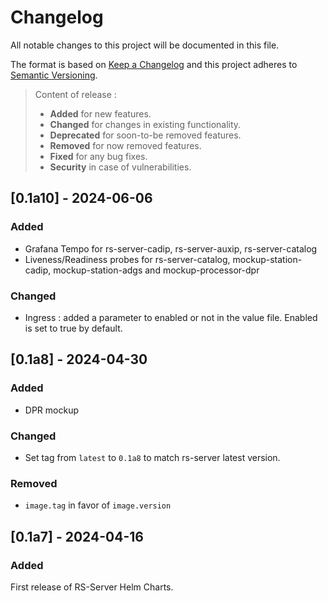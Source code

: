 # Changelog

All notable changes to this project will be documented in this file.

The format is based on [Keep a Changelog](https://keepachangelog.com/en/1.0.0/) and this project adheres to [Semantic Versioning](https://semver.org/spec/v2.0.0.html).

> Content of release :
>
>- **Added** for new features.
>- **Changed** for changes in existing functionality.
>- **Deprecated** for soon-to-be removed features.
>- **Removed** for now removed features.
>- **Fixed** for any bug fixes.
>- **Security** in case of vulnerabilities.

## [0.1a10] - 2024-06-06

### Added

- Grafana Tempo for rs-server-cadip, rs-server-auxip, rs-server-catalog
- Liveness/Readiness probes for rs-server-catalog, mockup-station-cadip, mockup-station-adgs and mockup-processor-dpr

### Changed

- Ingress : added a parameter to enabled or not in the value file. Enabled is set to true by default.

## [0.1a8] - 2024-04-30

### Added

- DPR mockup

### Changed

- Set tag from `latest` to `0.1a8` to match rs-server latest version.

### Removed

- `image.tag` in favor of `image.version`

## [0.1a7] - 2024-04-16

### Added

First release of RS-Server Helm Charts.
